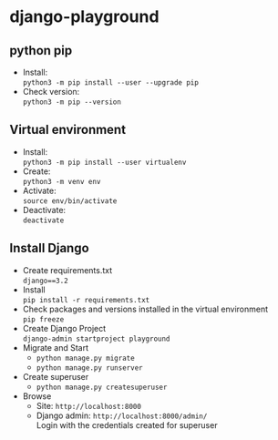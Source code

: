 # django-playground

## python pip

* Install: <br>
   ```python3 -m pip install --user --upgrade pip```
* Check version: <br>
  ```python3 -m pip --version```

## Virtual environment

* Install: <br>
   ```python3 -m pip install --user virtualenv```
* Create: <br>
   ```python3 -m venv env```
* Activate: <br>
   ```source env/bin/activate```
* Deactivate: <br>
   ```deactivate```

## Install Django
* Create requirements.txt  <br>
  ```django==3.2```
* Install <br>
  ```pip install -r requirements.txt```
* Check packages and versions installed in the virtual environment <br>
  ```pip freeze```
* Create Django Project <br>
  ```django-admin startproject playground```
* Migrate and Start <br>
  * ```python manage.py migrate```
  * ```python manage.py runserver```
* Create superuser <br>
  * ```python manage.py createsuperuser```
* Browse  
  * Site: ```http://localhost:8000```
  * Django admin: ```http://localhost:8000/admin/``` <br>
    Login with the credentials created for superuser